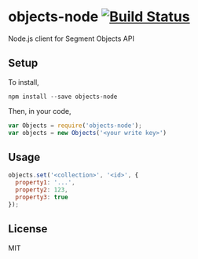 # objects-node [![Build Status](https://travis-ci.org/segmentio/objects-node.svg?branch=master)](https://travis-ci.org/segmentio/objects-node)

  Node.js client for Segment Objects API


## Setup

To install,

`npm install --save objects-node`

Then, in your code,

```js
var Objects = require('objects-node');
var objects = new Objects('<your write key>')
```


## Usage

```js
objects.set('<collection>', '<id>', {
  property1: '...',
  property2: 123,
  property3: true
});
```


## License

MIT
